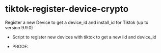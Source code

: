 # tiktok-register-device-crypto
Register a new Device to get a device_id and install_id for Tiktok (up to version 9.9.0)

- Script to register new devices with tiktok to get a new iid and device_id

- PROOF: 



